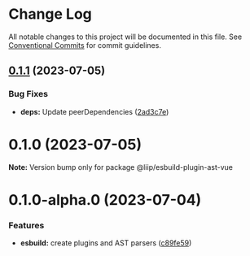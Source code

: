 # Change Log

All notable changes to this project will be documented in this file.
See [Conventional Commits](https://conventionalcommits.org) for commit guidelines.

## [0.1.1](https://github.com/liip/class-prefixer/compare/@liip/esbuild-plugin-ast-vue@0.1.0...@liip/esbuild-plugin-ast-vue@0.1.1) (2023-07-05)

### Bug Fixes

- **deps:** Update peerDependencies ([2ad3c7e](https://github.com/liip/class-prefixer/commit/2ad3c7e461ed73601b6e168356acb331ca3468c9))

# 0.1.0 (2023-07-05)

**Note:** Version bump only for package @liip/esbuild-plugin-ast-vue

# 0.1.0-alpha.0 (2023-07-04)

### Features

- **esbuild:** create plugins and AST parsers ([c89fe59](https://github.com/liip/class-prefixer/commit/c89fe59c1de5f0aac98da74dfb4d2289e88f608c))

